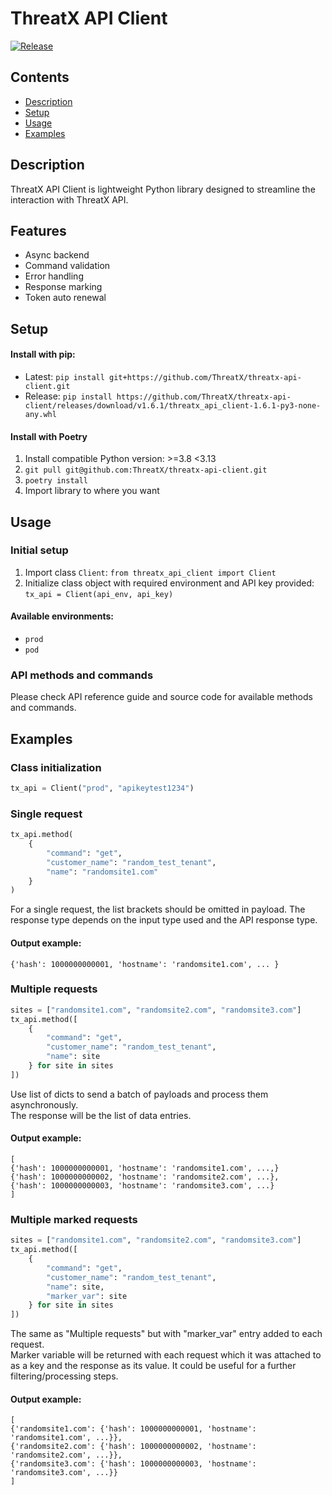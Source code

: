 # ThreatX API Client

[![Release](https://img.shields.io/github/release/ThreatX/threatx-api-client?label=release)](https://github.com/ThreatX/threatx-api-client/releases)

## Contents

- [Description](#description)
- [Setup](#setup)
- [Usage](#usage)
- [Examples](#examples)

## Description

ThreatX API Client is lightweight Python library designed to streamline the
interaction with ThreatX API.

## Features

- Async backend
- Command validation
- Error handling
- Response marking
- Token auto renewal

## Setup

#### Install with pip:

- Latest: `pip install git+https://github.com/ThreatX/threatx-api-client.git`
- Release: `pip install https://github.com/ThreatX/threatx-api-client/releases/download/v1.6.1/threatx_api_client-1.6.1-py3-none-any.whl`

#### Install with Poetry

1. Install compatible Python version: >=3.8 <3.13
2. `git pull git@github.com:ThreatX/threatx-api-client.git`
3. `poetry install`
4. Import library to where you want

## Usage

### Initial setup

1. Import class `Client`: `from threatx_api_client import Client`
2. Initialize class object with required environment and API key provided: `tx_api = Client(api_env, api_key)`

#### Available environments:

- `prod`
- `pod`

### API methods and commands

Please check API reference guide and source code for available methods and commands.

## Examples

### **Class initialization**

```python
tx_api = Client("prod", "apikeytest1234")
```

### **Single request**

```python
tx_api.method(
    {
        "command": "get",
        "customer_name": "random_test_tenant",
        "name": "randomsite1.com"
    }
)
```

For a single request, the list brackets should be omitted in payload.
The response type depends on the input type used and the API response type.

#### Output example:

```
{'hash': 1000000000001, 'hostname': 'randomsite1.com', ... }
```

### **Multiple requests**

```python
sites = ["randomsite1.com", "randomsite2.com", "randomsite3.com"]
tx_api.method([
    {
        "command": "get",
        "customer_name": "random_test_tenant",
        "name": site
    } for site in sites
])
```

Use list of dicts to send a batch of payloads and process them asynchronously.  
The response will be the list of data entries.

#### Output example:

```
[
{'hash': 1000000000001, 'hostname': 'randomsite1.com', ...,}
{'hash': 1000000000002, 'hostname': 'randomsite2.com', ...},
{'hash': 1000000000003, 'hostname': 'randomsite3.com', ...}
]
```

### **Multiple marked requests**

```python
sites = ["randomsite1.com", "randomsite2.com", "randomsite3.com"]
tx_api.method([
    {
        "command": "get",
        "customer_name": "random_test_tenant",
        "name": site,
        "marker_var": site
    } for site in sites
])
```

The same as "Multiple requests" but with "marker_var" entry added to each request.  
Marker variable will be returned with each request which it was attached to as a key and the response as its value. It
could be useful for a further filtering/processing steps.

#### Output example:

```
[
{'randomsite1.com': {'hash': 1000000000001, 'hostname': 'randomsite1.com', ...}},
{'randomsite2.com': {'hash': 1000000000002, 'hostname': 'randomsite2.com', ...}},
{'randomsite3.com': {'hash': 1000000000003, 'hostname': 'randomsite3.com', ...}}
]
```
